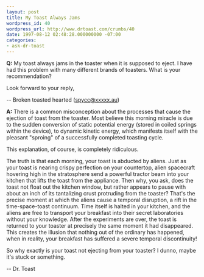 ```yaml
---
layout: post
title: My Toast Always Jams
wordpress_id: 40
wordpress_url: http://www.drtoast.com/crumbs/40
date: 1997-08-12 02:48:28.000000000 -07:00
categories:
- ask-dr-toast
---
```

**Q:** My toast always jams in the toaster when it is supposed to eject. I have had this problem with many different brands of toasters. What is your recommendation?

Look forward to your reply,

-- Broken toasted hearted (spycc@xxxxx.au)

**A:** There is a common misconception about the processes that cause the ejection of toast from the toaster. Most believe this morning miracle is due to the sudden conversion of static potential energy (stored in coiled springs within the device), to dynamic kinetic energy, which manifests itself with the pleasant "sproing" of a successfully completed toasting cycle.

This explanation, of course, is completely ridiculous.

The truth is that each morning, your toast is abducted by aliens. Just as your toast is nearing crispy perfection on your countertop, alien spacecraft hovering high in the stratosphere send a powerful tractor beam into your kitchen that lifts the toast from the appliance. Then why, you ask, does the toast not float out the kitchen window, but rather appears to pause with about an inch of its tantalizing crust protruding from the toaster? That's the precise moment at which the aliens cause a temporal disruption, a rift in the time-space-toast continuum. Time itself is halted in your kitchen, and the aliens are free to transport your breakfast into their secret laboratories without your knowledge. After the experiments are over, the toast is returned to your toaster at precisely the same moment it had disappeared. This creates the illusion that nothing out of the ordinary has happened, when in reality, your breakfast has suffered a severe temporal discontinuity!

So why exactly is your toast not ejecting from your toaster? I dunno, maybe it's stuck or something.

-- Dr. Toast
